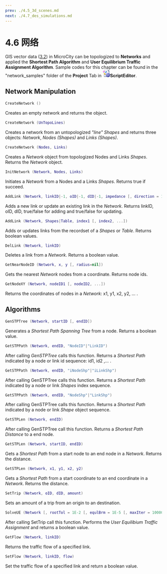 ```yaml
---
prev: ./4.5_3d_scenes.md
next: ./4.7_des_simulations.md
---
```

# 4.6 网络
GIS vector data ([3.2](3.2_vector_shapes)) in MicroCity can be topologized to **Networks** and applied the **Shortest Path Algorithm** and **User Equilibrium Traffic Assignment Algorithm**. Sample codes for this chapter can be found in the "network_samples" folder of the **Project** Tab in ![icon](./imgs/icon_script_editor.png)**ScriptEditor**.
## Network Manipulation
```lua
CreateNetwork ()
```
Creates an empty network and returns the object.
```lua
CreateNetwork (UnTopoLines)
```
Creates a network from an untopologized *"line" Shapes* and returns three objects: *Network*, *Nodes (Shapes)* and *Links (Shapes)*.
```lua
CreateNetwork (Nodes, Links)
```
Creates a *Network* object from topologized Nodes and Links *Shapes*. Returns the *Network* object.
```lua
InitNetwork (Network, Nodes, Links)
```
Initiates a *Network* from a Nodes and a Links *Shapes*. Returns true if succeed.
```lua
AddLink (Network, linkID|-1, oID|-1, dID|-1, impedance [, direction = 1 [, capacity = 1E+38]])
```
Adds a new link or update an existing link in the *Network*. Returns linkID, oID, dID, true/false for adding and true/false for updating.
```lua
AddLink (Network, Shapes|Table, index1 [, index2, ...])
```
Adds or updates links from the recordset of a *Shapes* or *Table*. Returns boolean values.
```lua
DelLink (Network, linkID)
```
Deletes a link from a *Network*. Returns a boolean value. 
```lua
GetNearNodeID (Network, x, y [, radius=nil])
```
Gets the nearest *Network* nodes from a coordinate. Returns node ids. 
```lua
GetNodeXY (Network, nodeID1 [, nodeID2, ...])
```
Returns the coordinates of nodes in a *Network*: x1, y1, x2, y2, ... .
## Algorithms
```lua
GenSTPTree (Network, startID [, endID])
```
Generates a *Shortest Path Spanning Tree* from a node. Returns a boolean value.
```lua
GetSTPPath (Network, endID, "NodeID"|"LinkID")
```
After calling *GenSTPTree* calls this function. Returns a *Shortest Path* indicated by a node or link id sequence: id1, id2 ,... . 
```lua
GetSTPPath (Network, endID, "iNodeShp"|"iLinkShp")
```
After calling GenSTPTree calls this function. Returns a *Shortest Path* indicated by a node or link *Shapes* index sequence.
```lua
GetSTPPath (Network, endID, "NodeShp"|"LinkShp")
```
After calling GenSTPTree calls this function. Returns a *Shortest Path* indicated by a node or link *Shape* object sequence.
```lua
GetSTPLen (Network, endID)
```
After calling GenSTPTree call this function. Returns a *Shortest Path Distance* to a end node.
```lua
GetSTPLen (Network, startID, endID)
```
Gets a *Shortest Path* from a start node to an end node in a *Network*. Returns the distance.
```lua
GetSTPLen (Network, x1, y1, x2, y2)
```
Gets a *Shortest Path* from a start coordinate to an end coordinate in a *Network*. Returns the distance.
```lua
SetTrip (Network, oID, dID, amount)
```
Sets an amount of a trip from an origin to an destination.
```lua
SolveUE (Network [, rootTol = 1E-2 [, equlBrm = 1E-5 [, maxIter = 10000]]])
```
After calling SetTrip call this function. Performs the *User Equilibium Traffic Assignment* and returns a boolean value.
```lua
GetFlow (Network, linkID)
```
Returns the traffic flow of a specified link.
```lua
SetFlow (Network, linkID, flow)
```
Set the traffic flow of a specified link and return a boolean value.
